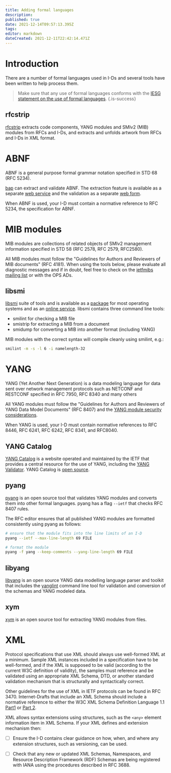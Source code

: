 ```yaml
---
title: Adding formal languages
description: 
published: true
date: 2021-12-14T09:57:13.395Z
tags: 
editor: markdown
dateCreated: 2021-12-11T22:42:14.471Z
---
```


# Introduction
There are a number of formal languages used in I-Ds and several tools have been written to help process them. 

> Make sure that any use of formal languages conforms with the [IESG statement on the use of formal languages](https://www.ietf.org/about/groups/iesg/statements/formal-languages-use/).
{.is-success}

## rfcstrip
[rfcstrip](https://github.com/mbj4668/rfcstrip) extracts code components, YANG modules and SMIv2 (MIB) modules from RFCs and I-Ds, and extracts and unfolds artwork from RFCs and I-Ds in XML format.

# ABNF
ABNF is a general purpose formal grammar notation specified in STD 68 (RFC 5234).

[bap](https://github.com/ietf-tools/bap) can extract and validate ABNF.  The extraction feature is available as a separate [web service](https://tools.ietf.org/abnf/) and the validation as a separate [web form](https://tools.ietf.org/tools/bap/abnf.cgi).

When ABNF is used, your I-D must contain a normative reference to RFC 5234, the specification for ABNF.

# MIB modules
MIB modules are collections of related objects of SMIv2 management information specified in STD 58 (RFC 2578, RFC 2579, RFC2580).

All MIB modules must follow the "Guidelines for Authors and Reviewers of MIB documents" (RFC 4181).  When using the tools below, please evaluate all diagnostic messages and if in doubt, feel free to check on the [ietfmibs mailing list](https://www.ietf.org/mailman/listinfo/IETFMIBS) or with the OPS ADs.

## libsmi
[libsmi](https://www.ibr.cs.tu-bs.de/projects/libsmi/download.html?lang=de) suite of tools and is available as a [package](https://command-not-found.com/smilint) for most operating systems and as an [online service](https://www.ibr.cs.tu-bs.de/projects/libsmi/tools/). libsmi contains three command line tools:

* smilint for checking a MIB file
* smistrip for extracting a MIB from a document
* smidump for converting a MIB into another format (including YANG) 

MIB modules with the correct syntax will compile cleanly using smilint, e.g.:
```bash
smilint -m -s -l 6 -i namelength-32
```

# YANG
YANG (Yet Another Next Generation) is a data modeling language for data sent over network management protocols such as NETCONF and RESTCONF specified in RFC 7950, RFC 8340 and many others  

All YANG modules must follow the "Guidelines for Authors and Reviewers of YANG Data Model Documents" (RFC 8407) and the [YANG module security considerations](https://trac.ietf.org/trac/ops/wiki/yang-security-guidelines).

When YANG is used, your I-D must contain normative references to RFC 8446, RFC 6241, RFC 6242, RFC 8341, and RFC8040.

## YANG Catalog
[YANG Catalog](https://www.yangvalidator.com/) is a website operated and maintained by the IETF that provides a central resource for the use of YANG, including the [YANG Validator](https://www.yangvalidator.com/yangvalidator).  YANG Catalog is [open source](https://github.com/YangCatalog).

## pyang
[pyang](https://github.com/mbj4668/pyang) is an open source tool that validates YANG modules and converts them into other formal languages. pyang has a flag `--ietf` that checks RFC 8407 rules.

The RFC editor ensures that all published YANG modules are formatted consistently using pyang as follows:

```bash
# ensure that the module fits into the line limits of an I-D
pyang --ietf --max-line-length 69 FILE

# format the module
pyang -f yang --keep-comments --yang-line-length 69 FILE
```

## libyang
[libyang](https://github.com/CESNET/libyang) is an open source YANG data modelling language parser and toolkit that includes the [yanglint](https://github.com/CESNET/libyang/blob/master/tools/lint/examples/README.md) command line tool for validation and conversion of the schemas and YANG modeled data.

## xym
[xym](https://github.com/xym-tool/xym) is an open source tool for extracting YANG modules from files.

# XML
Protocol specifications that use XML should always use well-formed XML at a minimum. Sample XML instances included in a specification have to be well-formed, and if the XML is supposed to be valid (according to the current W3C definition of validity), the samples must reference and be validated using an appropriate XML Schema, DTD, or another standard validation mechanism that is structurally and syntactically correct.

Other guidelines for the use of XML in IETF protocols can be found in RFC 3470. Internet-Drafts that include an XML Schema should include a normative reference to either the W3C XML Schema Definition Language 1.1 [Part1](https://www.w3.org/TR/xmlschema11-1/) or [Part 2](https://www.w3.org/TR/xmlschema11-2/).

XML allows syntax extensions using structures, such as the `<any>` element information item in XML Schema.  If your XML defines and extension mechanism then:

- [ ] Ensure the I-D contains clear guidance on how, when, and where any extension structures, such as versioning, can be used.
- [ ] Check that any new or updated XML Schemas, Namespaces, and Resource Description Framework (RDF) Schemas are being registered with IANA using the procedures described in RFC 3688.

